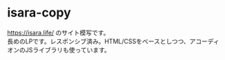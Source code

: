 # isara-copy
https://isara.life/ のサイト模写です。<br>
長めのLPです。レスポンシブ済み。HTML/CSSをベースとしつつ、アコーディオンのJSライブラリも使っています。

